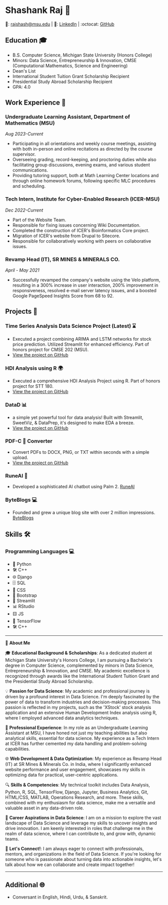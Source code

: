 # Shashank Raj 🌟

📧: rajshash@msu.edu | 🔗: [LinkedIn](linkedin.com/in/rshashank10) | :octocat: [GitHub](https://github.com/shashoriginal)

## Education 🎓

- B.S. Computer Science, Michigan State University (Honors College)
- Minors: Data Science, Entrepreneurship & Innovation, CMSE (Computational Mathematics, Science and Engineering)
- Dean's List
- International Student Tuition Grant Scholarship Recipient
- Presidential Study Abroad Scholarship Recipient
- GPA: 4.0

## Work Experience 💼

### Undergraduate Learning Assistant, Department of Mathematics (MSU)
_Aug 2023-Current_
- Participating in all orientations and weekly course meetings, assisting with both in-person and online recitations as directed by the 
course supervisor. 
- Overseeing grading, record-keeping, and proctoring duties while also facilitating group discussions, evening exams, and various
student communications. 
- Providing tutoring support, both at Math Learning Center locations and through online homework forums, following specific MLC 
procedures and scheduling. 

### Tech Intern, Institute for Cyber-Enabled Research (ICER-MSU)
_Dec 2022-Current_
- Part of the Website Team. 
- Responsible for fixing issues concerning Wiki Documentation. 
- Completed the construction of ICER's Bioinformatics Core project. 
- Migration of ICER's website from Drupal to Sitecore. 
- Responsible for collaboratively working with peers on collaborative issues.

### Revamp Head (IT), SR MINES & MINERALS CO.
_April - May 2021_
- Successfully revamped the company's website using the Velo platform, resulting in a 300% increase in user interaction, 200% 
improvement in responsiveness, resolved e-mail server latency issues, and a boosted Google PageSpeed Insights Score from 68 to 92.

## Projects 🔨

### Time Series Analysis Data Science Project (Latest) ⌛
- Executed a project combining ARIMA and LSTM networks for stock price prediction. Utilized Streamlit for enhanced efficiency. Part of honors project for CMSE 202 (MSU).
- [View the project on GitHub](https://github.com/shashoriginal/Xstock)

### HDI Analysis using R 🌍
- Executed a comprehensive HDI Analysis Project using R. Part of honors project for STT 180.
- [View the project on GitHub](https://github.com/shashoriginal/hdi_analysis)

### DataD 📊 
- a simple yet powerful tool for data analysis! Built with Streamlit, SweetViz, & DataPrep, it's designed to make EDA a breeze. 
- [View the project on GitHub](https://github.com/shashoriginal/DataD)

### PDF-C 📄 Converter

- Convert PDFs to DOCX, PNG, or TXT within seconds with a simple upload.
- [View the project on GitHub](https://github.com/shashoriginal/pdf-c)


### RuneAI 🤖
- Developed a sophisticated AI chatbot using Palm 2. [RuneAI](runeai.streamlit.app)

### ByteBlogs 💻
- Founded and grew a unique blog site with over 2 million impressions. [ByteBlogs](byteblogs.info)

## Skills 🛠️
### Programming Languages 💻
- 🐍 Python
- 🛠️ C++
- 🌐 Django
- 🗄️ SQL
- 🎨 CSS
- 🥾 Bootstrap
- 🧮 Streamlit
- 📊 RStudio
- 🟨 JS
- 🤖 TensorFlow
- 🛠️ C++

---
🚀 **About Me**

🎓 **Educational Background & Scholarships**: As a dedicated student at Michigan State University's Honors College, I am pursuing a Bachelor's degree in Computer Science, complemented by minors in Data Science, Entrepreneurship & Innovation, and CMSE. My academic excellence is recognized through awards like the International Student Tuition Grant and the Presidential Study Abroad Scholarship.

💡 **Passion for Data Science**: My academic and professional journey is driven by a profound interest in Data Science. I'm deeply fascinated by the power of data to transform industries and decision-making processes. This passion is reflected in my projects, such as the 'XStock' stock analysis application and an extensive Human Development Index analysis using R, where I employed advanced data analytics techniques.

👥 **Professional Experience**: In my role as an Undergraduate Learning Assistant at MSU, I have honed not just my teaching abilities but also analytical skills, essential for data science. My experience as a Tech Intern at ICER has further cemented my data handling and problem-solving capabilities.

🌐 **Web Development & Data Optimization**: My experience as Revamp Head (IT) at SR Mines & Minerals Co. in India, where I significantly enhanced website performance and user engagement, showcases my skills in optimizing data for practical, user-centric applications.

🔍 **Skills & Competencies**: My technical toolkit includes Data Analysis, Python, R, SQL, TensorFlow, Django, Jupyter, Business Analytics, Git, HTML/CSS, MATLAB, Operations Research, and more. These skills, combined with my enthusiasm for data science, make me a versatile and valuable asset in any data-driven role.

🌟 **Career Aspirations in Data Science**: I am on a mission to explore the vast landscape of Data Science and leverage my skills to uncover insights and drive innovation. I am keenly interested in roles that challenge me in the realm of data science, where I can contribute to, and grow with, dynamic teams.

🔗 **Let's Connect!**: I am always eager to connect with professionals, mentors, and organizations in the field of Data Science. If you're looking for someone who is passionate about turning data into actionable insights, let's talk about how we can collaborate and create impact together!

---
## Additional 🌐

- Conversant in English, Hindi, Urdu, & Sanskrit.
